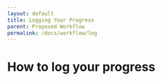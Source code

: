 ```yaml
---
layout: default
title: Logging Your Progress
parent: Proposed Workflow
permalink: /docs/workflow/log
---
```


# How to log your progress
